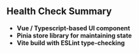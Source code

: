 ## Health Check Summary
* **Vue / Typescript-based UI component**
* **Pinia store library for maintaining state**
* **Vite build with ESLint type-checking**
